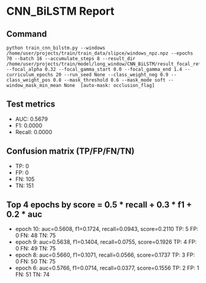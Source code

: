 # CNN_BiLSTM Report

## Command
```
python train_cnn_bilstm.py --windows /home/user/projects/train/train_data/slipce/windows_npz.npz --epochs 70 --batch 16 --accumulate_steps 8 --result_dir /home/user/projects/train/model/long_window/CNN_BiLSTM/result_focal_refine/cw07_fg07 --focal_alpha 0.32 --focal_gamma_start 0.0 --focal_gamma_end 1.4 --curriculum_epochs 20 --run_seed None --class_weight_neg 0.9 --class_weight_pos 0.8 --mask_threshold 0.6 --mask_mode soft --window_mask_min_mean None  [auto-mask: occlusion_flag]
```

## Test metrics
- AUC: 0.5679
- F1: 0.0000
- Recall: 0.0000
## Confusion matrix (TP/FP/FN/TN)
- TP: 0
- FP: 0
- FN: 105
- TN: 151

## Top 4 epochs by score = 0.5 * recall + 0.3 * f1 + 0.2 * auc
- epoch 10: auc=0.5608, f1=0.1724, recall=0.0943, score=0.2110  TP: 5 FP: 0 FN: 48 TN: 75
- epoch 9: auc=0.5638, f1=0.1404, recall=0.0755, score=0.1926  TP: 4 FP: 0 FN: 49 TN: 75
- epoch 8: auc=0.5660, f1=0.1071, recall=0.0566, score=0.1737  TP: 3 FP: 0 FN: 50 TN: 75
- epoch 6: auc=0.5766, f1=0.0714, recall=0.0377, score=0.1556  TP: 2 FP: 1 FN: 51 TN: 74
